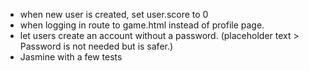 - when new user is created, set user.score to 0
- when logging in route to game.html instead of profile page.
- let users create an account without a password. (placeholder text > Password is not needed but is safer.)
- Jasmine with a few tests